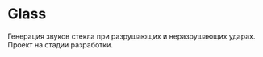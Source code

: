 # Glass
Генерация звуков стекла при разрушающих и неразрушающих ударах. Проект на стадии разработки. 
